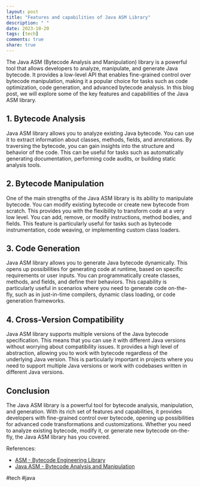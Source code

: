 ```yaml
---
layout: post
title: "Features and capabilities of Java ASM Library"
description: " "
date: 2023-10-20
tags: [tech]
comments: true
share: true
---
```


The Java ASM (Bytecode Analysis and Manipulation) library is a powerful tool that allows developers to analyze, manipulate, and generate Java bytecode. It provides a low-level API that enables fine-grained control over bytecode manipulation, making it a popular choice for tasks such as code optimization, code generation, and advanced bytecode analysis. In this blog post, we will explore some of the key features and capabilities of the Java ASM library.

## 1. Bytecode Analysis

Java ASM library allows you to analyze existing Java bytecode. You can use it to extract information about classes, methods, fields, and annotations. By traversing the bytecode, you can gain insights into the structure and behavior of the code. This can be useful for tasks such as automatically generating documentation, performing code audits, or building static analysis tools.

## 2. Bytecode Manipulation

One of the main strengths of the Java ASM library is its ability to manipulate bytecode. You can modify existing bytecode or create new bytecode from scratch. This provides you with the flexibility to transform code at a very low level. You can add, remove, or modify instructions, method bodies, and fields. This feature is particularly useful for tasks such as bytecode instrumentation, code weaving, or implementing custom class loaders.

## 3. Code Generation

Java ASM library allows you to generate Java bytecode dynamically. This opens up possibilities for generating code at runtime, based on specific requirements or user inputs. You can programmatically create classes, methods, and fields, and define their behaviors. This capability is particularly useful in scenarios where you need to generate code on-the-fly, such as in just-in-time compilers, dynamic class loading, or code generation frameworks.

## 4. Cross-Version Compatibility

Java ASM library supports multiple versions of the Java bytecode specification. This means that you can use it with different Java versions without worrying about compatibility issues. It provides a high level of abstraction, allowing you to work with bytecode regardless of the underlying Java version. This is particularly important in projects where you need to support multiple Java versions or work with codebases written in different Java versions.

## Conclusion

The Java ASM library is a powerful tool for bytecode analysis, manipulation, and generation. With its rich set of features and capabilities, it provides developers with fine-grained control over bytecode, opening up possibilities for advanced code transformations and customizations. Whether you need to analyze existing bytecode, modify it, or generate new bytecode on-the-fly, the Java ASM library has you covered.

References: 
- [ASM - Bytecode Engineering Library](https://asm.ow2.io/)
- [Java ASM - Bytecode Analysis and Manipulation](https://en.wikipedia.org/wiki/ASM_(Java))


#tech #java